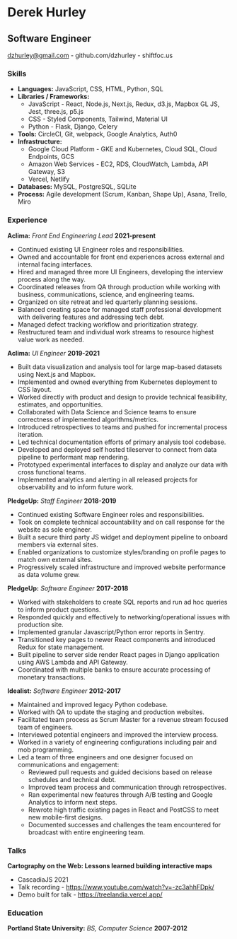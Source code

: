 # Derek Hurley
## Software Engineer

dzhurley@gmail.com - github.com/dzhurley - shiftfoc.us

### Skills

* **Languages:** JavaScript, CSS, HTML, Python, SQL
* **Libraries / Frameworks:**
    * JavaScript - React, Node.js, Next.js, Redux, d3.js, Mapbox GL JS, Jest, three.js, p5.js
    * CSS - Styled Components, Tailwind, Material UI
    * Python - Flask, Django, Celery
* **Tools:** CircleCI, Git, webpack, Google Analytics, Auth0
* **Infrastructure:**
    * Google Cloud Platform - GKE and Kubernetes, Cloud SQL, Cloud Endpoints, GCS
    * Amazon Web Services - EC2, RDS, CloudWatch, Lambda, API Gateway, S3
    * Vercel, Netlify
* **Databases:** MySQL, PostgreSQL, SQLite
* **Process:** Agile development (Scrum, Kanban, Shape Up), Asana, Trello, Miro

### Experience

**Aclima:** *Front End Engineering Lead*  __2021-present__

* Continued existing UI Engineer roles and responsibilities.
* Owned and accountable for front end experiences across external and internal facing interfaces.
* Hired and managed three more UI Engineers, developing the interview process along the way.
* Coordinated releases from QA through production while working with business, communications, science, and engineering teams.
* Organized on site retreat and led quarterly planning sessions.
* Balanced creating space for managed staff professional development with delivering features and addressing tech debt.
* Managed defect tracking workflow and prioritization strategy.
* Restructured team and individual work streams to resource highest value work as needed.

**Aclima:** *UI Engineer*  __2019-2021__

* Built data visualization and analysis tool for large map-based datasets using Next.js and Mapbox.
* Implemented and owned everything from Kubernetes deployment to CSS layout.
* Worked directly with product and design to provide technical feasibility, estimates, and opportunities.
* Collaborated with Data Science and Science teams to ensure correctness of implemented algorithms/metrics.
* Introduced retrospectives to teams and pushed for incremental process iteration.
* Led technical documentation efforts of primary analysis tool codebase.
* Developed and deployed self hosted tileserver to connect from data pipeline to performant map rendering.
* Prototyped experimental interfaces to display and analyze our data with cross functional teams.
* Implemented analytics and alerting in all released projects for observability and to inform future work.

**PledgeUp:** *Staff Engineer*  __2018-2019__

* Continued existing Software Engineer roles and responsibilities.
* Took on complete technical accountability and on call response for the website as sole engineer.
* Built a secure third party JS widget and deployment pipeline to onboard members via external sites.
* Enabled organizations to customize styles/branding on profile pages to match own external sites.
* Progressively scaled infrastructure and improved website performance as data volume grew.

**PledgeUp:** *Software Engineer*  __2017-2018__

* Worked with stakeholders to create SQL reports and run ad hoc queries to inform product questions.
* Responded quickly and effectively to networking/operational issues with production site.
* Implemented granular Javascript/Python error reports in Sentry.
* Transitioned key pages to newer React components and introduced Redux for state management.
* Built pipeline to server side render React pages in Django application using AWS Lambda and API Gateway.
* Coordinated with multiple banks to ensure accurate processing of monetary transactions.

**Idealist:** *Software Engineer*  __2012-2017__

* Maintained and improved legacy Python codebase.
* Worked with QA to update the staging and production websites.
* Facilitated team process as Scrum Master for a revenue stream focused team of engineers.
* Interviewed potential engineers and improved the interview process.
* Worked in a variety of engineering configurations including pair and mob programming.
* Led a team of three engineers and one designer focused on communications and engagement:
    * Reviewed pull requests and guided decisions based on release schedules and technical debt.
    * Improved team process and communication through retrospectives.
    * Ran experimental new features through A/B testing and Google Analytics to inform next steps.
    * Rewrote high traffic existing pages in React and PostCSS to meet new mobile-first designs.
    * Documented successes and challenges the team encountered for broadcast with entire engineering team.

### Talks

**Cartography on the Web: Lessons learned building interactive maps**

* CascadiaJS 2021
* Talk recording - https://www.youtube.com/watch?v=-zc3ahhFDpk/
* Demo built for talk - https://treelandia.vercel.app/

### Education

**Portland State University:** *BS, Computer Science* __2007-2012__
